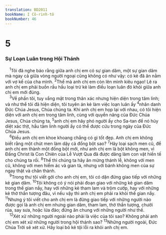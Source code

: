 ```yaml
---
translation: BD2011
bookName: I Cô-rinh-tô 
bookNumber: 46
---
```


<div class="title"><h1>5</h1><h3>Sự Loạn Luân trong Hội Thánh</h3></div>
<span class="verse 1co_5_1"> <sup>1</sup>Tôi đã nghe báo rằng giữa anh chị em có sự gian dâm, một sự gian dâm mà ngay cả giữa vòng người ngoại cũng không có như vậy: có kẻ đã ăn nằm với vợ kế của cha mình. </span>
<span class="verse 1co_5_2"><sup>2</sup>Thế mà anh chị em còn lên mình kiêu ngạo! Lẽ ra anh chị em phải buồn rầu hầu loại trừ kẻ làm điều loạn luân đó khỏi giữa anh chị em mới đúng.<br/></span>
<span class="verse 1co_5_3"> <sup>3</sup>Về phần tôi, tuy vắng mặt trong thân xác nhưng hiện diện trong tâm linh; và như thể tôi đã hiện diện, tôi tuyên án kẻ làm việc loạn luân ấy </span>
<span class="verse 1co_5_4"><sup>4</sup>nhân danh Ðức Chúa Jesus, Chúa chúng ta. Khi anh chị em họp lại với nhau, có tôi hiện diện với anh chị em trong tâm linh, cùng với quyền năng của Ðức Chúa Jesus, Chúa chúng ta, </span>
<span class="verse 1co_5_5"><sup>5</sup>anh chị em hãy phó người ấy cho Sa-tan để nó hủy diệt xác thịt, hầu tâm linh người ấy có thể được cứu trong ngày của Ðức Chúa Jesus.<br/></span>
<span class="verse 1co_5_6"> <sup>6</sup>Ðiều anh chị em khoe khoang chẳng có gì tốt đẹp. Anh chị em không biết rằng một chút men làm dậy cả đống bột sao? </span>
<span class="verse 1co_5_7"><sup>7</sup>Hãy loại sạch men cũ, để anh chị em thành một đống bột mới, như anh chị em là bột không men, vì Ðấng Christ là Con Chiên của Lễ Vượt Qua đã được dâng làm con vật hiến tế cho chúng ta rồi. </span>
<span class="verse 1co_5_8"><sup>8</sup>Thế thì chúng ta hãy ăn mừng thánh lễ, không với men cũ, không với men hiểm ác và gian tà, nhưng với bánh không men của sự ngay thật và chân thành.<br/></span>
<span class="verse 1co_5_9"> <sup>9</sup>Trong thư tôi viết gởi cho anh chị em, tôi có dặn đừng giao tiếp với những kẻ gian dâm. </span>
<span class="verse 1co_5_10"><sup>10</sup>Tôi không có ý nói phải đoạn giao với những kẻ gian dâm trong thế gian nầy, hay với những kẻ tham lam và trộm cướp, hay với những kẻ thờ thần tượng đâu, vì nếu vậy thì anh chị em phải ra khỏi thế gian nầy. </span>
<span class="verse 1co_5_11"><sup>11</sup>Nhưng ý tôi viết cho anh chị em là đừng giao tiếp với những người nào được gọi là anh chị em nhưng gian dâm, tham lam, thờ thần tượng, chưởi rủa, say sưa, hoặc lừa đảo; đừng ăn chung với những người như thế.<br/></span>
<span class="verse 1co_5_12"> <sup>12</sup>Xét xử những người ngoài nào phải là việc của tôi sao? Không phải anh chị em xét xử những người trong hội thánh sao? </span>
<span class="verse 1co_5_13"><sup>13</sup>Những người ngoài, Ðức Chúa Trời sẽ xét xử. Hãy loại bỏ kẻ tội lỗi ra khỏi anh chị em.<br/></span>
